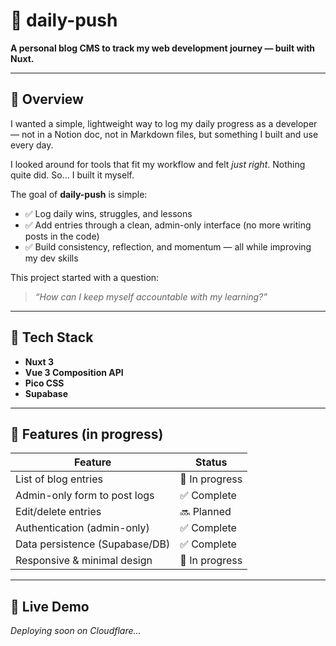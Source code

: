 # 📝 daily-push

**A personal blog CMS to track my web development journey — built with Nuxt.**

---

## 📘 Overview

I wanted a simple, lightweight way to log my daily progress as a developer — not in a Notion doc, not in Markdown files, but something I built and use every day.

I looked around for tools that fit my workflow and felt _just right_. Nothing quite did. So... I built it myself.

The goal of **daily-push** is simple:

- ✅ Log daily wins, struggles, and lessons
- ✅ Add entries through a clean, admin-only interface (no more writing posts in the code)
- ✅ Build consistency, reflection, and momentum — all while improving my dev skills

This project started with a question:

> _“How can I keep myself accountable with my learning?”_

---

## 🚀 Tech Stack

- **Nuxt 3**
- **Vue 3 Composition API**
- **Pico CSS**
- **Supabase**

---

## 🔧 Features (in progress)

| Feature                        | Status         |
| ------------------------------ | -------------- |
| List of blog entries           | 🔄 In progress |
| Admin-only form to post logs   | ✅ Complete    |
| Edit/delete entries            | 🔜 Planned     |
| Authentication (admin-only)    | ✅ Complete    |
| Data persistence (Supabase/DB) | ✅ Complete    |
| Responsive & minimal design    | 🔄 In progress |

---

## 🔗 Live Demo

_Deploying soon on Cloudflare..._
